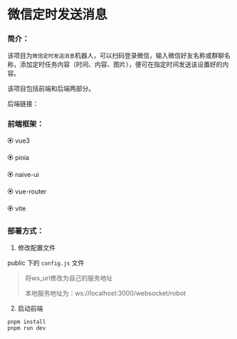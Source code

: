 # 微信定时发送消息

### 简介：

该项目为`微信定时发送消息`机器人，可以扫码登录微信，输入微信好友名称或群聊名称，添加定时任务内容（时间、内容、图片），便可在指定时间发送该设置好的内容。

该项目包括前端和后端两部分。

后端链接：

### 前端框架：

🏵️ vue3

🏵️ pinia

🏵️ naive-ui

🏵️ vue-router

🏵️ vite

### 部署方式：

1. 修改配置文件

public 下的 `config.js` 文件

> 将ws_url修改为自己的服务地址
>
> 本地服务地址为：ws://localhost:3000/websocket/robot

2. 启动前端

```
pnpm install
pnpm run dev
```

